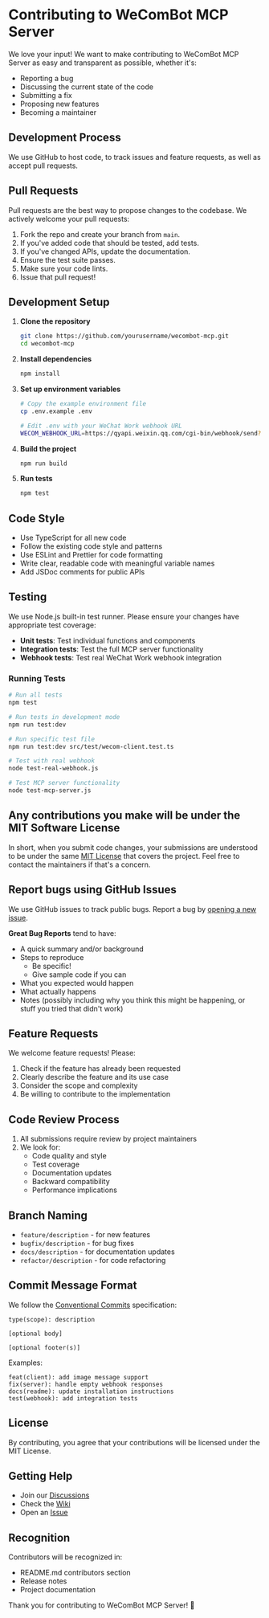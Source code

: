 # Contributing to WeComBot MCP Server

We love your input! We want to make contributing to WeComBot MCP Server as easy and transparent as possible, whether it's:

- Reporting a bug
- Discussing the current state of the code
- Submitting a fix
- Proposing new features
- Becoming a maintainer

## Development Process

We use GitHub to host code, to track issues and feature requests, as well as accept pull requests.

## Pull Requests

Pull requests are the best way to propose changes to the codebase. We actively welcome your pull requests:

1. Fork the repo and create your branch from `main`.
2. If you've added code that should be tested, add tests.
3. If you've changed APIs, update the documentation.
4. Ensure the test suite passes.
5. Make sure your code lints.
6. Issue that pull request!

## Development Setup

1. **Clone the repository**
   ```bash
   git clone https://github.com/yourusername/wecombot-mcp.git
   cd wecombot-mcp
   ```

2. **Install dependencies**
   ```bash
   npm install
   ```

3. **Set up environment variables**
   ```bash
   # Copy the example environment file
   cp .env.example .env
   
   # Edit .env with your WeChat Work webhook URL
   WECOM_WEBHOOK_URL=https://qyapi.weixin.qq.com/cgi-bin/webhook/send?key=YOUR_KEY
   ```

4. **Build the project**
   ```bash
   npm run build
   ```

5. **Run tests**
   ```bash
   npm test
   ```

## Code Style

- Use TypeScript for all new code
- Follow the existing code style and patterns
- Use ESLint and Prettier for code formatting
- Write clear, readable code with meaningful variable names
- Add JSDoc comments for public APIs

## Testing

We use Node.js built-in test runner. Please ensure your changes have appropriate test coverage:

- **Unit tests**: Test individual functions and components
- **Integration tests**: Test the full MCP server functionality
- **Webhook tests**: Test real WeChat Work webhook integration

### Running Tests

```bash
# Run all tests
npm test

# Run tests in development mode
npm run test:dev

# Run specific test file
npm run test:dev src/test/wecom-client.test.ts

# Test with real webhook
node test-real-webhook.js

# Test MCP server functionality
node test-mcp-server.js
```

## Any contributions you make will be under the MIT Software License

In short, when you submit code changes, your submissions are understood to be under the same [MIT License](http://choosealicense.com/licenses/mit/) that covers the project. Feel free to contact the maintainers if that's a concern.

## Report bugs using GitHub Issues

We use GitHub issues to track public bugs. Report a bug by [opening a new issue](https://github.com/yourusername/wecombot-mcp/issues/new).

**Great Bug Reports** tend to have:

- A quick summary and/or background
- Steps to reproduce
  - Be specific!
  - Give sample code if you can
- What you expected would happen
- What actually happens
- Notes (possibly including why you think this might be happening, or stuff you tried that didn't work)

## Feature Requests

We welcome feature requests! Please:

1. Check if the feature has already been requested
2. Clearly describe the feature and its use case
3. Consider the scope and complexity
4. Be willing to contribute to the implementation

## Code Review Process

1. All submissions require review by project maintainers
2. We look for:
   - Code quality and style
   - Test coverage
   - Documentation updates
   - Backward compatibility
   - Performance implications

## Branch Naming

- `feature/description` - for new features
- `bugfix/description` - for bug fixes
- `docs/description` - for documentation updates
- `refactor/description` - for code refactoring

## Commit Message Format

We follow the [Conventional Commits](https://www.conventionalcommits.org/) specification:

```
type(scope): description

[optional body]

[optional footer(s)]
```

Examples:
```
feat(client): add image message support
fix(server): handle empty webhook responses
docs(readme): update installation instructions
test(webhook): add integration tests
```

## License

By contributing, you agree that your contributions will be licensed under the MIT License.

## Getting Help

- Join our [Discussions](https://github.com/yourusername/wecombot-mcp/discussions)
- Check the [Wiki](https://github.com/yourusername/wecombot-mcp/wiki)
- Open an [Issue](https://github.com/yourusername/wecombot-mcp/issues)

## Recognition

Contributors will be recognized in:
- README.md contributors section
- Release notes
- Project documentation

Thank you for contributing to WeComBot MCP Server! 🎉